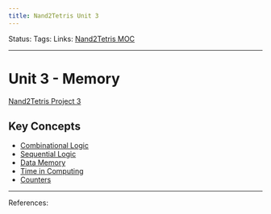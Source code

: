 ```yaml
---
title: Nand2Tetris Unit 3
---
```

Status:
Tags:
Links: [Nand2Tetris MOC](out/nand2tetris-moc.md)
___
# Unit 3 - Memory
[Nand2Tetris Project 3](out/nand2tetris-project-3.md)
## Key Concepts
- [Combinational Logic](out/combinational-logic.md)
- [Sequential Logic](out/sequential-logic.md)
- [Data Memory](out/data-memory.md)
- [Time in Computing](out/time-in-computing.md)
- [Counters](out/counters.md)
___
References: